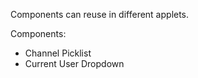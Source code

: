 Components can reuse in different applets.

Components:

- Channel Picklist
- Current User Dropdown
